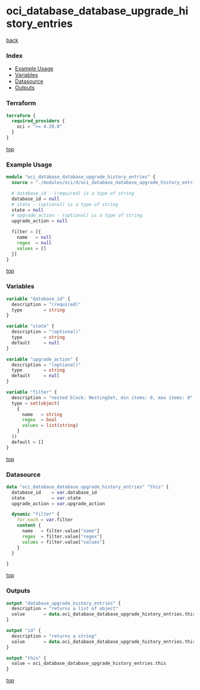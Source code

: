# oci_database_database_upgrade_history_entries

[back](../oci.md)

### Index

- [Example Usage](#example-usage)
- [Variables](#variables)
- [Datasource](#datasource)
- [Outputs](#outputs)

### Terraform

```terraform
terraform {
  required_providers {
    oci = ">= 4.20.0"
  }
}
```

[top](#index)

### Example Usage

```terraform
module "oci_database_database_upgrade_history_entries" {
  source = "./modules/oci/d/oci_database_database_upgrade_history_entries"

  # database_id - (required) is a type of string
  database_id = null
  # state - (optional) is a type of string
  state = null
  # upgrade_action - (optional) is a type of string
  upgrade_action = null

  filter = [{
    name   = null
    regex  = null
    values = []
  }]
}
```

[top](#index)

### Variables

```terraform
variable "database_id" {
  description = "(required)"
  type        = string
}

variable "state" {
  description = "(optional)"
  type        = string
  default     = null
}

variable "upgrade_action" {
  description = "(optional)"
  type        = string
  default     = null
}

variable "filter" {
  description = "nested block: NestingSet, min items: 0, max items: 0"
  type = set(object(
    {
      name   = string
      regex  = bool
      values = list(string)
    }
  ))
  default = []
}
```

[top](#index)

### Datasource

```terraform
data "oci_database_database_upgrade_history_entries" "this" {
  database_id    = var.database_id
  state          = var.state
  upgrade_action = var.upgrade_action

  dynamic "filter" {
    for_each = var.filter
    content {
      name   = filter.value["name"]
      regex  = filter.value["regex"]
      values = filter.value["values"]
    }
  }

}
```

[top](#index)

### Outputs

```terraform
output "database_upgrade_history_entries" {
  description = "returns a list of object"
  value       = data.oci_database_database_upgrade_history_entries.this.database_upgrade_history_entries
}

output "id" {
  description = "returns a string"
  value       = data.oci_database_database_upgrade_history_entries.this.id
}

output "this" {
  value = oci_database_database_upgrade_history_entries.this
}
```

[top](#index)